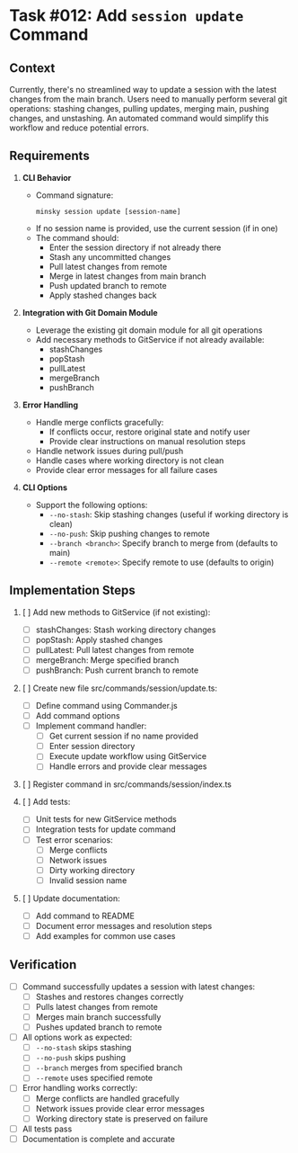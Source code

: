 # Task #012: Add `session update` Command

## Context

Currently, there's no streamlined way to update a session with the latest changes from the main branch. Users need to manually perform several git operations: stashing changes, pulling updates, merging main, pushing changes, and unstashing. An automated command would simplify this workflow and reduce potential errors.

## Requirements

1. **CLI Behavior**
   - Command signature:
     ```
     minsky session update [session-name]
     ```
   - If no session name is provided, use the current session (if in one)
   - The command should:
     - Enter the session directory if not already there
     - Stash any uncommitted changes
     - Pull latest changes from remote
     - Merge in latest changes from main branch
     - Push updated branch to remote
     - Apply stashed changes back

2. **Integration with Git Domain Module**
   - Leverage the existing git domain module for all git operations
   - Add necessary methods to GitService if not already available:
     - stashChanges
     - popStash
     - pullLatest
     - mergeBranch
     - pushBranch

3. **Error Handling**
   - Handle merge conflicts gracefully:
     - If conflicts occur, restore original state and notify user
     - Provide clear instructions on manual resolution steps
   - Handle network issues during pull/push
   - Handle cases where working directory is not clean
   - Provide clear error messages for all failure cases

4. **CLI Options**
   - Support the following options:
     - `--no-stash`: Skip stashing changes (useful if working directory is clean)
     - `--no-push`: Skip pushing changes to remote
     - `--branch <branch>`: Specify branch to merge from (defaults to main)
     - `--remote <remote>`: Specify remote to use (defaults to origin)

## Implementation Steps

1. [ ] Add new methods to GitService (if not existing):
   - [ ] stashChanges: Stash working directory changes
   - [ ] popStash: Apply stashed changes
   - [ ] pullLatest: Pull latest changes from remote
   - [ ] mergeBranch: Merge specified branch
   - [ ] pushBranch: Push current branch to remote

2. [ ] Create new file src/commands/session/update.ts:
   - [ ] Define command using Commander.js
   - [ ] Add command options
   - [ ] Implement command handler:
     - [ ] Get current session if no name provided
     - [ ] Enter session directory
     - [ ] Execute update workflow using GitService
     - [ ] Handle errors and provide clear messages

3. [ ] Register command in src/commands/session/index.ts

4. [ ] Add tests:
   - [ ] Unit tests for new GitService methods
   - [ ] Integration tests for update command
   - [ ] Test error scenarios:
     - [ ] Merge conflicts
     - [ ] Network issues
     - [ ] Dirty working directory
     - [ ] Invalid session name

5. [ ] Update documentation:
   - [ ] Add command to README
   - [ ] Document error messages and resolution steps
   - [ ] Add examples for common use cases

## Verification

- [ ] Command successfully updates a session with latest changes:
  - [ ] Stashes and restores changes correctly
  - [ ] Pulls latest changes from remote
  - [ ] Merges main branch successfully
  - [ ] Pushes updated branch to remote
- [ ] All options work as expected:
  - [ ] `--no-stash` skips stashing
  - [ ] `--no-push` skips pushing
  - [ ] `--branch` merges from specified branch
  - [ ] `--remote` uses specified remote
- [ ] Error handling works correctly:
  - [ ] Merge conflicts are handled gracefully
  - [ ] Network issues provide clear error messages
  - [ ] Working directory state is preserved on failure
- [ ] All tests pass
- [ ] Documentation is complete and accurate 

